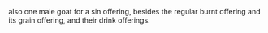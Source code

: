 also one male goat for a sin offering, besides the regular burnt offering and its grain offering, and their drink offerings.
